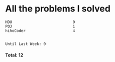# All the problems I solved

```Codeforces                    7
HDU                           0
POJ                           1
hihoCoder                     4


Until Last Week: 0

```
#### Total: 12

